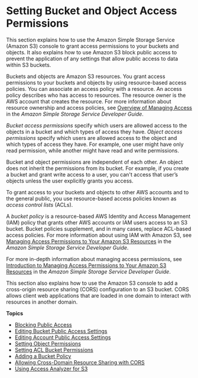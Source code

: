 # Setting Bucket and Object Access Permissions<a name="set-permissions"></a>

This section explains how to use the Amazon Simple Storage Service \(Amazon S3\) console to grant access permissions to your buckets and objects\. It also explains how to use Amazon S3 block public access to prevent the application of any settings that allow public access to data within S3 buckets\. 

 Buckets and objects are Amazon S3 resources\.  You grant access permissions to your buckets and objects by using resource\-based access policies\. You can associate an access policy with a resource\. An access policy describes who has access to resources\. The resource owner is the AWS account that creates the resource\. For more information about resource ownership and access policies, see [Overview of Managing Access](https://docs.aws.amazon.com/AmazonS3/latest/dev/access-control-overview.html) in the *Amazon Simple Storage Service Developer Guide*\. 

*Bucket access permissions* specify which users are allowed access to the objects in a bucket and which types of access they have\. *Object access permissions* specify which users are allowed access to the object and which types of access they have\. For example, one user might have only read permission, while another might have read and write permissions\.

Bucket and object permissions are independent of each other\. An object does not inherit the permissions from its bucket\. For example, if you create a bucket and grant write access to a user, you can't access that user’s objects unless the user explicitly grants you access\.

 To grant access to your buckets and objects to other AWS accounts and to the general public, you use resource\-based access policies known as *access control lists* \(ACLs\)\. 

A *bucket policy* is a resource\-based AWS Identity and Access Management \(IAM\) policy that grants other AWS accounts or IAM users access to an S3 bucket\. Bucket policies supplement, and in many cases, replace ACL\-based access policies\.  For more information about using IAM with Amazon S3, see [Managing Access Permissions to Your Amazon S3 Resources](https://docs.aws.amazon.com/AmazonS3/latest/dev/s3-access-control.html) in the *Amazon Simple Storage Service Developer Guide*\. 

For more in\-depth information about managing access permissions, see [Introduction to Managing Access Permissions to Your Amazon S3 Resources](https://docs.aws.amazon.com/AmazonS3/latest/dev/intro-managing-access-s3-resources.html) in the *Amazon Simple Storage Service Developer Guide*\.

This section also explains how to use the Amazon S3 console to add a cross\-origin resource sharing \(CORS\) configuration to an S3 bucket\. CORS allows client web applications that are loaded in one domain to interact with resources in another domain\.

**Topics**
+ [Blocking Public Access](block-public-access.md)
+ [Editing Bucket Public Access Settings](block-public-access-bucket.md)
+ [Editing Account Public Access Settings](block-public-access-account.md)
+ [Setting Object Permissions](set-object-permissions.md)
+ [Setting ACL Bucket Permissions](set-bucket-permissions.md)
+ [Adding a Bucket Policy](add-bucket-policy.md)
+ [Allowing Cross\-Domain Resource Sharing with CORS](add-cors-configuration.md)
+ [Using Access Analyzer for S3](access-analyzer.md)